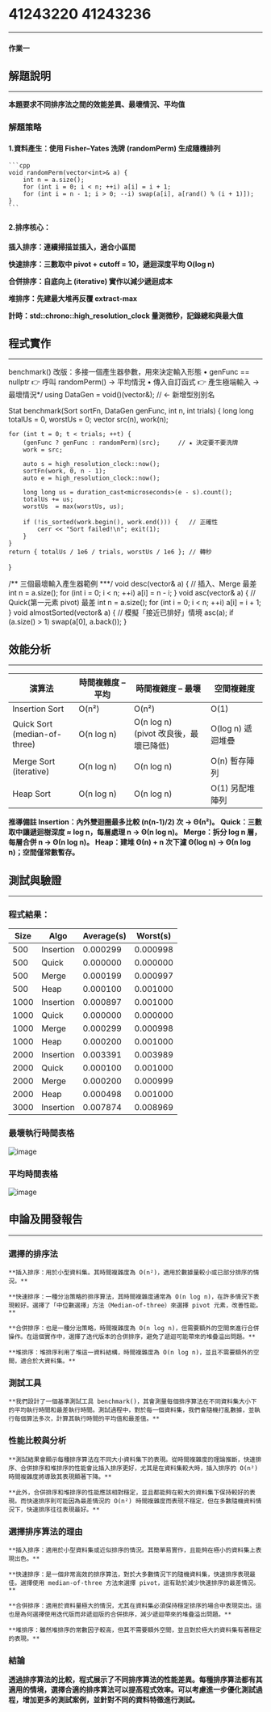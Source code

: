 # 41243220 41243236
***
#### 作業一
## 解題說明
***
**本題要求不同排序法之間的效能差異、最壞情況、平均值**

### 解題策略
#### 1.**資料產生：使用 Fisher–Yates 洗牌 (randomPerm) 生成隨機排列**
    ```cpp
    void randomPerm(vector<int>& a) {
        int n = a.size();
        for (int i = 0; i < n; ++i) a[i] = i + 1;
        for (int i = n - 1; i > 0; --i) swap(a[i], a[rand() % (i + 1)]);
    }
    ```
#### 2.**排序核心：**

**插入排序：連續掃描並插入，適合小區間**

**快速排序：三數取中 pivot + cutoff = 10，遞迴深度平均 O(log n)**

**合併排序：自底向上 (iterative) 實作以減少遞迴成本**

**堆排序：先建最大堆再反覆 extract‑max**

**計時：std::chrono::high_resolution_clock 量測微秒，記錄總和與最大值**

## 程式實作
***
benchmark()  改版：多接一個產生器參數，用來決定輸入形態
• genFunc == nullptr  👉  呼叫 randomPerm() → 平均情況
• 傳入自訂函式        👉  產生極端輸入       → 最壞情況*/
using DataGen = void()(vector<int>&);   // ← 新增型別別名

Stat benchmark(Sort sortFn, DataGen genFunc,
               int n, int trials)
{
    long long totalUs = 0, worstUs = 0;
    vector<int> src(n), work(n);

    for (int t = 0; t < trials; ++t) {
        (genFunc ? genFunc : randomPerm)(src);     // ★ 決定要不要洗牌
        work = src;

        auto s = high_resolution_clock::now();
        sortFn(work, 0, n - 1);
        auto e = high_resolution_clock::now();

        long long us = duration_cast<microseconds>(e - s).count();
        totalUs += us;
        worstUs  = max(worstUs, us);

        if (!is_sorted(work.begin(), work.end())) {   // 正確性
            cerr << "Sort failed!\n"; exit(1);
        }
    }
    return { totalUs / 1e6 / trials, worstUs / 1e6 }; // 轉秒
}

/**   三個最壞輸入產生器範例   ***/
void desc(vector<int>& a) {             // 插入、Merge 最差
    int n = a.size();
    for (int i = 0; i < n; ++i) a[i] = n - i;
}
void asc(vector<int>& a)  {             // Quick(第一元素 pivot) 最差
    int n = a.size();
    for (int i = 0; i < n; ++i) a[i] = i + 1;
}
void almostSorted(vector<int>& a) {     // 模擬「接近已排好」情境
    asc(a);
    if (a.size() > 1) swap(a[0], a.back());
}
## 效能分析
***
| 演算法 | 時間複雜度 – 平均 | 時間複雜度 – 最壞 | 空間複雜度 |
|--------|------------------|-------------------|-----------|
| Insertion Sort | O(n²) | O(n²) | O(1) |
| Quick Sort<br>(median-of-three) | O(n log n) | O(n log n) <br>(pivot 改良後，最壞已降低) | O(log n) 遞迴堆疊 |
| Merge Sort<br>(iterative) | O(n log n) | O(n log n) | O(n) 暫存陣列 |
| Heap Sort | O(n log n) | O(n log n) | O(1) 另配堆陣列 |

**推導備註
Insertion：內外雙迴圈最多比較 \(n(n-1)/2\) 次 → Θ(n²)。
Quick：三數取中讓遞迴樹深度 ≈ log n，每層處理 n → Θ(n log n)。
Merge：拆分 log n 層，每層合併 n → Θ(n log n)。
Heap：建堆 Θ(n) + n 次下濾 Θ(log n) → Θ(n log n)；空間僅常數暫存。**
## 測試與驗證
***
### 程式結果：
| Size  | Algo      | Average(s) | Worst(s) |
|-------|-----------|------------|----------|
| 500   | Insertion | 0.000299   | 0.000998 |
| 500   | Quick     | 0.000000   | 0.000000 |
| 500   | Merge     | 0.000199   | 0.000997 |
| 500   | Heap      | 0.000100   | 0.001000 |
| 1000  | Insertion | 0.000897   | 0.001000 |
| 1000  | Quick     | 0.000000   | 0.000000 |
| 1000  | Merge     | 0.000299   | 0.000998 |
| 1000  | Heap      | 0.000200   | 0.001000 |
| 2000  | Insertion | 0.003391   | 0.003989 |
| 2000  | Quick     | 0.000100   | 0.001000 |
| 2000  | Merge     | 0.000200   | 0.000999 |
| 2000  | Heap      | 0.000498   | 0.001000 |
| 3000  | Insertion | 0.007874   | 0.008969 |
### 最壞執行時間表格
![image](https://github.com/sleepzzzewe/Datasturcture_hw/blob/main/homework1/src/worst_time.png)
### 平均時間表格
![image](https://github.com/sleepzzzewe/Datasturcture_hw/blob/main/homework1/src/avg_time.png)
## 申論及開發報告
***
### 選擇的排序法
    **插入排序：用於小型資料集。其時間複雜度為 O(n²)，適用於數據量較小或已部分排序的情況。**
    
    **快速排序：一種分治策略的排序算法，其時間複雜度通常為 O(n log n)，在許多情況下表現較好。選擇了「中位數選擇」方法（Median-of-three）來選擇 pivot 元素，改善性能。**
    
    **合併排序：也是一種分治策略，時間複雜度為 O(n log n)，但需要額外的空間來進行合併操作。在這個實作中，選擇了迭代版本的合併排序，避免了遞迴可能帶來的堆疊溢出問題。**
        
    **堆排序：堆排序利用了堆這一資料結構，時間複雜度為 O(n log n)，並且不需要額外的空間，適合於大資料集。**

### 測試工具
    **我們設計了一個基準測試工具 benchmark()，其會測量每個排序算法在不同資料集大小下的平均執行時間和最差執行時間。測試過程中，對於每一個資料集，我們會隨機打亂數據，並執行每個算法多次，計算其執行時間的平均值和最差值。**

### 性能比較與分析
    **測試結果會顯示每種排序算法在不同大小資料集下的表現。從時間複雜度的理論推斷，快速排序、合併排序和堆排序的性能會比插入排序更好，尤其是在資料集較大時，插入排序的 O(n²) 時間複雜度將導致其表現顯著下降。**
    
    **此外，合併排序和堆排序的性能應該相對穩定，並且都能夠在較大的資料集下保持較好的表現。而快速排序則可能因為最差情況的 O(n²) 時間複雜度而表現不穩定，但在多數隨機資料情況下，快速排序往往表現最好。**

### 選擇排序算法的理由
    **插入排序：適用於小型資料集或近似排序的情況。其簡單易實作，且能夠在極小的資料集上表現出色。**
    
    **快速排序：是一個非常高效的排序算法，對於大多數情況下的隨機資料集，快速排序表現最佳。選擇使用 median-of-three 方法來選擇 pivot，這有助於減少快速排序的最差情況。**
    
    **合併排序：適用於資料量極大的情況，尤其在資料集必須保持穩定排序的場合中表現突出。這也是為何選擇使用迭代版而非遞迴版的合併排序，減少遞迴帶來的堆疊溢出問題。**
    
    **堆排序：雖然堆排序的常數因子較高，但其不需要額外空間，並且對於極大的資料集有著穩定的表現。**

### 結論
**透過排序算法的比較，程式展示了不同排序算法的性能差異。每種排序算法都有其適用的情境，選擇合適的排序算法可以提高程式效率。可以考慮進一步優化測試過程，增加更多的測試案例，並針對不同的資料特徵進行測試。**

